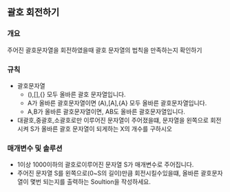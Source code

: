 괄호 회전하기
-----
### 개요
주어진 괄호문자열을 회전하였을때 괄호 문자열의 법칙을 만족하는지 확인하기
### 규칙
+ 괄호문자열
    - (),[],{} 모두 올바른 괄호 문자열입니다.
    - A가 올바른 괄호문자열이면 (A),[A],{A} 모두 올바른 괄호문자열입니다.
    - A,B가 올바른 괄호문자열이면, AB도 올바른 괄호문자열입니다.
+ 대괄호,중괄호,소괄호로만 이루어진 문자열이 주어졌을떄, 문자열을 왼쪽으로 회전시켜 S가 올바른 괄호 문자열이 되게하는 X의 개수를 구하시오
### 매개변수 및 솔루션

+ 1이상 1000이하의 괄호로이루어진 문자열 S가 매개변수로 주어집니다.
+ 주어진 문자열 S를 왼쪽으로(0~S의 길이)만큼 회전시킬수있을떄, 올바른 괄호문자열이 몇번 되는지를 출력하는 Soultion을 작성하세요.
